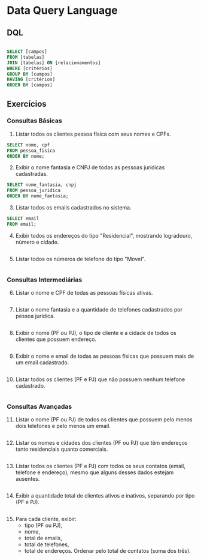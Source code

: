 # Data Query Language

## DQL

```sql

SELECT [campos]
FROM [tabelas]
JOIN [tabelas] ON [relacionamentos]
WHERE [critérios]
GROUP BY [campos]
HAVING [critérios]
ORDER BY [campos]

```

## Exercícios

### Consultas Básicas

1. Listar todos os clientes pessoa física com seus nomes e CPFs.
```sql
SELECT nome, cpf
FROM pessoa_fisica
ORDER BY nome;
```

2. Exibir o nome fantasia e CNPJ de todas as pessoas jurídicas cadastradas.
```sql
SELECT nome_fantasia, cnpj
FROM pessoa_juridica
ORDER BY nome_fantasia;
```

3. Listar todos os emails cadastrados no sistema.
```sql
SELECT email
FROM email;

```

4. Exibir todos os endereços do tipo "Residencial", mostrando logradouro, número e cidade.
```sql

```

5. Listar todos os números de telefone do tipo "Movel".
```sql

```



###  Consultas Intermediárias

6. Listar o nome e CPF de todas as pessoas físicas ativas.
```sql

```

7. Listar o nome fantasia e a quantidade de telefones cadastrados por pessoa jurídica.
```sql

```

8. Exibir o nome (PF ou PJ), o tipo de cliente e a cidade de todos os clientes que possuem endereço.
```sql

```

9. Exibir o nome e email de todas as pessoas físicas que possuem mais de um email cadastrado.
```sql

```

10. Listar todos os clientes (PF e PJ) que não possuem nenhum telefone cadastrado.
```sql

```



###  Consultas Avançadas

11. Listar o nome (PF ou PJ) de todos os clientes que possuem pelo menos dois telefones e pelo menos um email.
```sql

```

12. Listar os nomes e cidades dos clientes (PF ou PJ) que têm endereços tanto residenciais quanto comerciais.
```sql

```

13. Listar todos os clientes (PF e PJ) com todos os seus contatos (email, telefone e endereço), mesmo que alguns desses dados estejam ausentes.
```sql

```

14. Exibir a quantidade total de clientes ativos e inativos, separando por tipo (PF e PJ).
```sql

```

15. Para cada cliente, exibir:
    - tipo (PF ou PJ),
    - nome,
    - total de emails,
    - total de telefones,
    - total de endereços.
    Ordenar pelo total de contatos (soma dos três).
```sql

```

